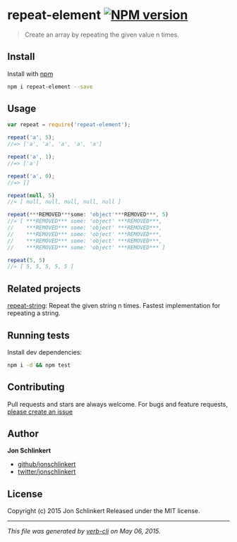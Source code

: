 # repeat-element [![NPM version](https://badge.fury.io/js/repeat-element.svg)](http://badge.fury.io/js/repeat-element)

> Create an array by repeating the given value n times.

## Install

Install with [npm](https://www.npmjs.com/)

```bash
npm i repeat-element --save
```

## Usage

```js
var repeat = require('repeat-element');

repeat('a', 5);
//=> ['a', 'a', 'a', 'a', 'a']

repeat('a', 1);
//=> ['a']

repeat('a', 0);
//=> []

repeat(null, 5)
//» [ null, null, null, null, null ]

repeat(***REMOVED***some: 'object'***REMOVED***, 5)
//» [ ***REMOVED*** some: 'object' ***REMOVED***,
//    ***REMOVED*** some: 'object' ***REMOVED***,
//    ***REMOVED*** some: 'object' ***REMOVED***,
//    ***REMOVED*** some: 'object' ***REMOVED***,
//    ***REMOVED*** some: 'object' ***REMOVED*** ]

repeat(5, 5)
//» [ 5, 5, 5, 5, 5 ]
```

## Related projects

[repeat-string](https://github.com/jonschlinkert/repeat-string): Repeat the given string n times. Fastest implementation for repeating a string.

## Running tests

Install dev dependencies:

```bash
npm i -d && npm test
```

## Contributing

Pull requests and stars are always welcome. For bugs and feature requests, [please create an issue](https://github.com/jonschlinkert/repeat-element/issues)

## Author

**Jon Schlinkert**

+ [github/jonschlinkert](https://github.com/jonschlinkert)
+ [twitter/jonschlinkert](http://twitter.com/jonschlinkert)

## License

Copyright (c) 2015 Jon Schlinkert
Released under the MIT license.

***

_This file was generated by [verb-cli](https://github.com/assemble/verb-cli) on May 06, 2015._
